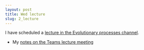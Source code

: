 ```yaml
---
layout: post
title: Wed lecture
slug: 2_lecture
---
```


I have scheduled a [lecture in the Evolutionary processes channel](https://teams.microsoft.com/l/meetup-join/19%3a9146b365cd19407088804856768bd4f5%40thread.tacv2/1632267368484?context=%7b%22Tid%22%3a%2244376307-b429-42ad-8c25-28cd496f4772%22%2c%22Oid%22%3a%220d80640c-27fb-494f-af0e-30faf02cafb1%22%7d). 

* My [notes on the Teams lecture meeting](/teams.html)

